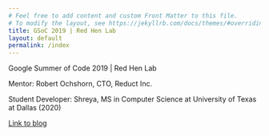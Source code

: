 ```yaml
---
# Feel free to add content and custom Front Matter to this file.
# To modify the layout, see https://jekyllrb.com/docs/themes/#overriding-theme-defaults
title: GSoC 2019 | Red Hen Lab
layout: default
permalink: /index
---
```


Google Summer of Code 2019 | Red Hen Lab 

Mentor: Robert Ochshorn, CTO, Reduct Inc.

Student Developer: Shreya, MS in Computer Science at University of Texas at Dallas (2020)



[Link to blog](https://shreya2111.github.io/gsoc)
